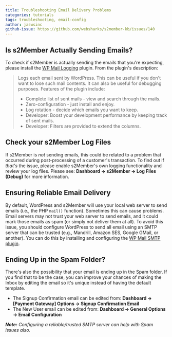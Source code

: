 ```yaml
---
title: Troubleshooting Email Delivery Problems
categories: tutorials
tags: troubleshooting, email-config
author: jaswsinc
github-issue: https://github.com/websharks/s2member-kb/issues/140
---
```


## Is s2Member Actually Sending Emails?

To check if s2Member is actually sending the emails that you're expecting, please install the [WP Mail Logging](https://wordpress.org/plugins/wp-mail-logging/) plugin. From the plugin's description:

> Logs each email sent by WordPress. This can be useful if you don't want to lose such mail contents. It can also be useful for debugging purposes. Features of the plugin include:
> - Complete list of sent mails - view and search through the mails.
> - Zero-configuration - just install and enjoy.
> - Log rotation - decide which emails you want to keep.
> - Developer: Boost your development performance by keeping track of sent mails.
> - Developer: Filters are provided to extend the columns.

## Check your s2Member Log Files

If s2Member is _not_ sending emails, this could be related to a problem that occurred during post-processing of a customer's transaction. To find out if _that's_ the issue, please enable s2Member's own logging functionality and review your log files. Please see: **Dashboard → s2Member → Log Files (Debug)** for more information.

## Ensuring Reliable Email Delivery

By default, WordPress and s2Member will use your local web server to send emails (i.e., the PHP `mail()` function). Sometimes this can cause problems. Email servers may not trust your web server to send emails, and it could mark those emails as spam (or simply not deliver them at all). To avoid this issue, you should configure WordPress to send all email using an SMTP server that can be trusted (e.g., Mandrill, Amazon SES, Google GMail, or another). You can do this by installing and configuring the [WP Mail SMTP plugin](http://wordpress.org/extend/plugins/wp-mail-smtp/).

## Ending Up in the Spam Folder?

There's also the possibility that your email is ending up in the Spam folder. If you find that to be the case, you can improve your chances of making the Inbox by editing the email so it's unique instead of having the default template.

- The Signup Confirmation email can be edited from: **Dashboard → [Payment Gateway] Options → Signup Confirmation Email**
- The New User email can be edited from: **Dashboard → General Options → Email Configuration**

_**Note:** Configuring a reliable/trusted SMTP server can help with Spam issues also._
